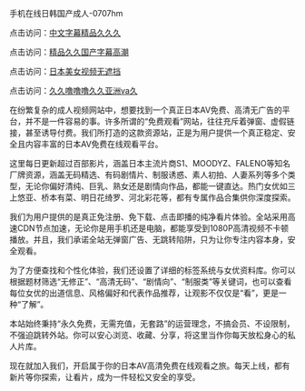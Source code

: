 手机在线日韩国产成人-0707hm


点击访问：<a href="https://bered.pages.dev/">中文字幕精品久久久</a>

点击访问：<a href="https://gsd-agv.pages.dev/">精品久久国产字幕高潮</a>

点击访问：<a href="https://tfda.pages.dev/">日本美女视频无遮挡</a>

点击访问：<a href="https://cfad.pages.dev/">久久噜噜噜久久亚洲va久</a>


在纷繁复杂的成人视频网站中，想要找到一个真正日本AV免费、高清无广告的平台，并不是一件容易的事。许多所谓的“免费观看”网站，往往充斥着弹窗、虚假链接，甚至诱导付费。我们所打造的这款资源站，正是为用户提供一个真正稳定、安全且内容丰富的日本AV免费在线观看平台。

这里每日更新超过百部影片，涵盖日本主流片商S1、MOODYZ、FALENO等知名厂牌资源，涵盖无码精选、有码剧情片、制服诱惑、素人初拍、人妻系列等多个类型，无论你偏好清纯、巨乳、熟女还是剧情向作品，都能一键直达。热门女优如三上悠亚、桥本有菜、明日花绮罗、河北彩花等，都有专属作品合集供你深度探索。

我们为用户提供的是真正免注册、免下载、点击即播的纯净看片体验。全站采用高速CDN节点加速，无论你是用手机还是电脑，都能享受到1080P高清视频不卡顿播放。并且，我们承诺全站无弹窗广告、无跳转陷阱，只为让你专注内容本身，安全观看。

为了方便查找和个性化体验，我们还设置了详细的标签系统与女优资料库。你可以根据题材筛选“无修正”、“高清无码”、“剧情向”、“制服类”等关键词，也可以查看每位女优的出道信息、风格偏好和代表作品推荐，让观影不仅仅是“看”，更是一种“了解”。

本站始终秉持“永久免费，无需充值，无套路”的运营理念，不搞会员、不设限制，不强迫跳转外站。你可以安心浏览、收藏、分享，将这里当作你每天放松身心的私人片库。

现在就加入我们，开启属于你的日本AV高清免费在线观看之旅。每天上线，都有新片等你探索，让看片，成为一件轻松又安全的享受。


<span style="display:none;">[Canonical link](https://github.com/ss36986/20259 ）</span>
